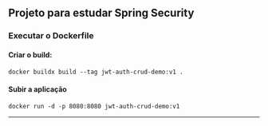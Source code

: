 Projeto para estudar Spring Security
---

### Executar o Dockerfile

#### Criar o build:
`docker buildx build --tag jwt-auth-crud-demo:v1 .`

#### Subir a aplicação 
`docker run -d -p 8080:8080 jwt-auth-crud-demo:v1`

---

